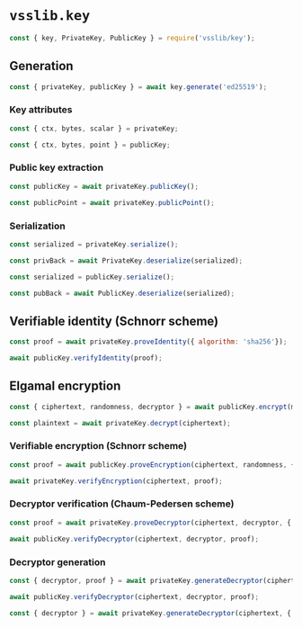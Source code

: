# `vsslib.key`

```js
const { key, PrivateKey, PublicKey } = require('vsslib/key');
```

## Generation

```js
const { privateKey, publicKey } = await key.generate('ed25519');
```

### Key attributes

```js
const { ctx, bytes, scalar } = privateKey;
```

```js
const { ctx, bytes, point } = publicKey;
```


### Public key extraction

```js
const publicKey = await privateKey.publicKey();
```

```js
const publicPoint = await privateKey.publicPoint();
```


### Serialization

```js
const serialized = privateKey.serialize();

const privBack = await PrivateKey.deserialize(serialized);
```

```js
const serialized = publicKey.serialize();

const pubBack = await PublicKey.deserialize(serialized);
```


## Verifiable identity (Schnorr scheme)

```js
const proof = await privateKey.proveIdentity({ algorithm: 'sha256'});

await publicKey.verifyIdentity(proof);
```


## Elgamal encryption

```js
const { ciphertext, randomness, decryptor } = await publicKey.encrypt(message);

const plaintext = await privateKey.decrypt(ciphertext);
```

### Verifiable encryption (Schnorr scheme)

```js
const proof = await publicKey.proveEncryption(ciphertext, randomness, { algorithm: 'sh256' });

await privateKey.verifyEncryption(ciphertext, proof);
```

### Decryptor verification (Chaum-Pedersen scheme)

```js
const proof = await privateKey.proveDecryptor(ciphertext, decryptor, { algorithm: 'sha256' });

await publicKey.verifyDecryptor(ciphertext, decryptor, proof);
```

### Decryptor generation

```js
const { decryptor, proof } = await privateKey.generateDecryptor(ciphertext, { algorithm: 'sha256' });

await publicKey.verifyDecryptor(ciphertext, decryptor, proof);
```

```js
const { decryptor } = await privateKey.generateDecryptor(ciphertext, { noProof: true });
```
